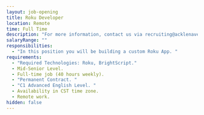 ```yaml
---
layout: job-opening
title: Roku Developer
location: Remote
time: Full Time
description: "For more information, contact us via recruiting@acklenavenue.com "
salaryRange: ""
responsibilities:
  - "In this position you will be building a custom Roku App. "
requirements:
  - "Required Technologies: Roku, BrightScript."
  - Mid-Senior Level.
  - Full-time job (40 hours weekly).
  - "Permanent Contract. "
  - "C1 Advanced English Level. "
  - Availability in CST time zone.
  - Remote work.
hidden: false
---
```

